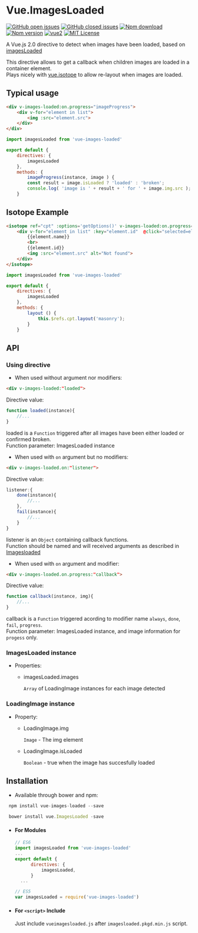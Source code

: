# Vue.ImagesLoaded

[![GitHub open issues](https://img.shields.io/github/issues/David-Desmaisons/Vue.ImagesLoaded.svg?maxAge=2592000)](https://github.com/David-Desmaisons/Vue.ImagesLoaded/issues?q=is%3Aopen+is%3Aissue)
[![GitHub closed issues](https://img.shields.io/github/issues-closed/David-Desmaisons/Vue.ImagesLoaded.svg?maxAge=2592000)](https://github.com/David-Desmaisons/Vue.ImagesLoaded/issues?q=is%3Aissue+is%3Aclosed)
[![Npm download](https://img.shields.io/npm/dt/vue-images-loaded.svg?maxAge=2592000)](https://www.npmjs.com/package/vue-images-loaded)
[![Npm version](https://img.shields.io/npm/v/vue-images-loaded.svg?maxAge=2592000)](https://www.npmjs.com/package/vue-images-loaded)
[![vue2](https://img.shields.io/badge/vue-2.x-brightgreen.svg)](https://vuejs.org/)
[![MIT License](https://img.shields.io/github/license/David-Desmaisons/Vue.ImagesLoaded.svg)](https://github.com/David-Desmaisons/Vue.ImagesLoaded/blob/master/LICENSE)

A Vue.js 2.0 directive to detect when images have been loaded, based on [imagesLoaded](http://imagesloaded.desandro.com/)

This directive allows to get a callback when children images are loaded in a container element.<br>
Plays nicely with [vue.isotope](https://github.com/David-Desmaisons/Vue.Isotope) to allow re-layout when images are loaded.


## Typical usage
```HTML
<div v-images-loaded:on.progress="imageProgress">
	<div v-for="element in list">
		<img :src="element.src">
	</div>
</div>
```

```javascript
import imagesLoaded from 'vue-images-loaded'

export default {
    directives: {
        imagesLoaded
    },
    methods: {
        imageProgress(instance, image ) {
        const result = image.isLoaded ? 'loaded' : 'broken';
        console.log( 'image is ' + result + ' for ' + image.img.src );
    }
```

## Isotope Example
```HTML
<isotope ref="cpt" :options='getOptions()' v-images-loaded:on.progress="layout" :list="list">
    <div v-for="element in list" :key="element.id"  @click="selected=element">
        {{element.name}}
        <br>
        {{element.id}}
        <img :src="element.src" alt="Not found">
    </div>
</isotope>
```

```javascript
import imagesLoaded from 'vue-images-loaded'

export default {
    directives: {
        imagesLoaded
    },
    methods: {
        layout () {
            this.$refs.cpt.layout('masonry');
        }     
    }
```

## API

### Using directive
- When used without argument nor modifiers:
```HTML
<div v-images-loaded:"loaded">
```
Directive value:<br>
```javascript
function loaded(instance){
    //...
}
```
loaded is a `Function` triggered after all images have been either loaded or confirmed broken.<br>
Function parameter: ImagesLoaded instance

- When used with `on` argument but no modifiers:
```HTML
<div v-images-loaded.on:"listener">
```
Directive value:<br>
```javascript
listener:{
    done(instance){
        //...
    },
    fail(instance){
        //...
    }
}
```
listener is an `Object` containing callback functions.<br>
Function should be named and will received arguments as described in [Imagesloaded](http://imagesloaded.desandro.com/) 

- When used with `on` argument and modifier:
```HTML
<div v-images-loaded.on.progress:"callback">
```
Directive value:<br>
```javascript
function callback(instance, img){
    //...
}
```
callback is a `Function` triggered acording to modifier name `always`, `done`, `fail`, `progress`.<br>
Function parameter: ImagesLoaded instance, and image information for `progess` only.

### ImagesLoaded instance

- Properties:
    - imagesLoaded.images<br>

        `Array` of LoadingImage instances for each image detected<br>

### LoadingImage instance

- Property:
    - LoadingImage.img

        `Image` - The img element

    - LoadingImage.isLoaded

        `Boolean` - true when the image has succesfully loaded


## Installation
- Available through bower and npm:
``` js
 npm install vue-images-loaded --save
```
``` js
 bower install vue.ImagesLoaded -save
```

- #### For Modules

  ``` js
  // ES6
  import imagesLoaded from 'vue-images-loaded'
  ...
  export default {
        directives: {
            imagesLoaded,
        }
    ...
  
  // ES5
  var imagesLoaded = require('vue-images-loaded')
  ```

- #### For `<script>` Include

  Just include `vueimagesloaded.js` after `imagesloaded.pkgd.min.js` script.<br>

